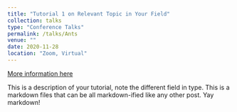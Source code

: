 ```yaml
---
title: "Tutorial 1 on Relevant Topic in Your Field"
collection: talks
type: "Conference Talks"
permalink: /talks/Ants
venue: ""
date: 2020-11-28
location: "Zoom, Virtual"
---
```


[More information here](http://exampleurl.com)

This is a description of your tutorial, note the different field in type. This is a markdown files that can be all markdown-ified like any other post. Yay markdown!
